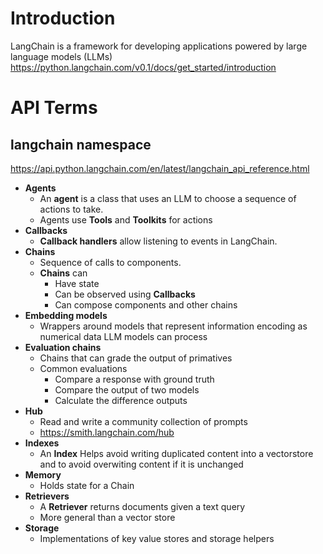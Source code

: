 # Introduction 

LangChain is a framework for developing applications powered by large language models (LLMs) https://python.langchain.com/v0.1/docs/get_started/introduction

# API Terms

## langchain namespace

https://api.python.langchain.com/en/latest/langchain_api_reference.html

 - **Agents** 
   - An **agent** is a class that uses an LLM to choose a sequence of actions to take.
   - Agents use **Tools** and **Toolkits** for actions
 - **Callbacks**
   - **Callback handlers** allow listening to events in LangChain.
 - **Chains**
   - Sequence of calls to components.
   - **Chains** can
     - Have state
     - Can be observed using **Callbacks**
     - Can compose components and other chains
 - **Embedding models**
   - Wrappers around models that represent information encoding as numerical data LLM models can process
 - **Evaluation chains** 
   - Chains that can grade the output of primatives
   - Common evaluations
     - Compare a response with ground truth
     - Compare the output of two models
     - Calculate the difference outputs
 - **Hub**
   - Read and write a community collection of prompts
   - https://smith.langchain.com/hub
 - **Indexes**
   - An **Index** Helps avoid writing duplicated content into a vectorstore and to avoid overwiting content if it is unchanged
 - **Memory**
   - Holds state for a Chain
 - **Retrievers**
   - A **Retriever** returns documents given a text query
   - More general than a vector store
 - **Storage**
   - Implementations of key value stores and storage helpers